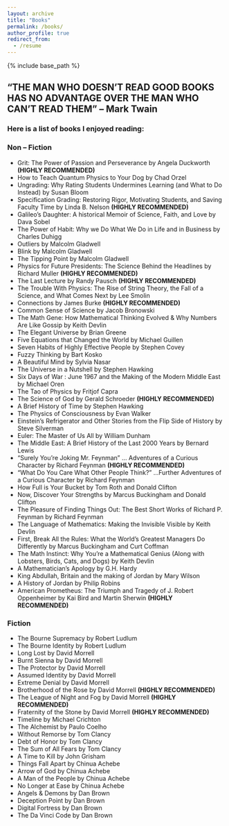 ```yaml
---
layout: archive
title: "Books"
permalink: /books/
author_profile: true
redirect_from:
  - /resume
---
```


{% include base_path %}

## “THE MAN WHO DOESN’T READ GOOD BOOKS HAS NO ADVANTAGE OVER THE MAN WHO CAN’T READ THEM” – Mark Twain

### Here is a list of books I enjoyed reading:
### Non – Fiction
* Grit: The Power of Passion and Perseverance by Angela Duckworth **(HIGHLY RECOMMENDED)**
* How to Teach Quantum Physics to Your Dog by Chad Orzel
* Ungrading: Why Rating Students Undermines Learning (and What to Do Instead) by Susan Bloom
* Specification Grading: Restoring Rigor, Motivating Students, and Saving Faculty Time by Linda B. Nelson **(HIGHLY RECOMMENDED)**
* Galileo’s Daughter: A historical Memoir of Science, Faith, and Love by Dava Sobel
* The Power of Habit: Why we Do What We Do in Life and in Business by Charles Duhigg
* Outliers by Malcolm Gladwell
* Blink by Malcolm Gladwell
* The Tipping Point by Malcolm Gladwell
* Physics for Future Presidents: The Science Behind the Headlines by Richard Muller **(HIGHLY RECOMMENDED)**
* The Last Lecture by Randy Pausch **(HIGHLY RECOMMENDED)**
* The Trouble With Physics: The Rise of String Theory, the Fall of a Science, and What Comes Next by Lee Smolin
* Connections by James Burke **(HIGHLY RECOMMENDED)**
* Common Sense of Science by Jacob Bronowski
* The Math Gene: How Mathematical Thinking Evolved & Why Numbers Are Like Gossip by Keith Devlin
* The Elegant Universe by Brian Greene
* Five Equations that Changed the World by Michael Guillen
* Seven Habits of Highly Effective People by Stephen Covey
* Fuzzy Thinking by Bart Kosko
* A Beautiful Mind by Sylvia Nasar
* The Universe in a Nutshell by Stephen Hawking
* Six Days of War : June 1967 and the Making of the Modern Middle East by Michael Oren
* The Tao of Physics by Fritjof Capra
* The Science of God by Gerald Schroeder **(HIGHLY RECOMMENDED)**
* A Brief History of Time by Stephen Hawking
* The Physics of Consciousness by Evan Walker
* Einstein’s Refrigerator and Other Stories from the Flip Side of History by Steve Silverman
* Euler: The Master of Us All by William Dunham
* The Middle East: A Brief History of the Last 2000 Years by Bernard Lewis
* “Surely You’re Joking Mr. Feynman” … Adventures of a Curious Character by Richard Feynman **(HIGHLY RECOMMENDED)**
* “What Do You Care What Other People Think?” …Further Adventures of a Curious Character by Richard Feynman
* How Full is Your Bucket by Tom Roth and Donald Clifton
* Now, Discover Your Strengths by Marcus Buckingham and Donald Clifton
* The Pleasure of Finding Things Out: The Best Short Works of Richard P. Feynman by Richard Feynman
* The Language of Mathematics: Making the Invisible Visible by Keith Devlin
* First, Break All the Rules: What the World’s Greatest Managers Do Differently by Marcus Buckingham and Curt Coffman
* The Math Instinct: Why You’re a Mathematical Genius (Along with Lobsters, Birds, Cats, and Dogs) by Keith Devlin
* A Mathematician’s Apology by G.H. Hardy
* King Abdullah, Britain and the making of Jordan by Mary Wilson
* A History of Jordan by Philip Robins
* American Prometheus: The Triumph and Tragedy of J. Robert Oppenheimer by Kai Bird and Martin Sherwin **(HIGHLY RECOMMENDED)**

### Fiction
* The Bourne Supremacy by Robert Ludlum
* The Bourne Identity by Robert Ludlum
* Long Lost by David Morrell
* Burnt Sienna by David Morrell
* The Protector by David Morrell
* Assumed Identity by David Morrell
* Extreme Denial by David Morrell
* Brotherhood of the Rose by David Morrell **(HIGHLY RECOMMENDED)**
* The League of Night and Fog by David Morrell **(HIGHLY RECOMMENDED)**
* Fraternity of the Stone by David Morrell **(HIGHLY RECOMMENDED)**
* Timeline by Michael Crichton
* The Alchemist by Paulo Coelho
* Without Remorse by Tom Clancy
* Debt of Honor by Tom Clancy
* The Sum of All Fears by Tom Clancy
* A Time to Kill by John Grisham
* Things Fall Apart by Chinua Achebe
* Arrow of God by Chinua Achebe
* A Man of the People by Chinua Achebe
* No Longer at Ease by Chinua Achebe
* Angels & Demons by Dan Brown
* Deception Point by Dan Brown
* Digital Fortress by Dan Brown
* The Da Vinci Code by Dan Brown
